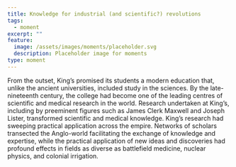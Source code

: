 ```yaml
---
title: Knowledge for industrial (and scientific?) revolutions
tags:
  - moment
excerpt: ""
feature:
  image: /assets/images/moments/placeholder.svg
  description: Placeholder image for moments
type: moment
---
```


From the outset, King’s promised its students a modern education that, unlike the ancient universities, included study in the sciences. By the late-nineteenth century, the college had become one of the leading centres of scientific and medical research in the world. Research undertaken at King’s, including by preeminent figures such as James Clerk Maxwell and Joseph Lister, transformed scientific and medical knowledge. King’s research had sweeping practical application across the empire. Networks of scholars transected the Anglo-world facilitating the exchange of knowledge and expertise, while the practical application of new ideas and discoveries had profound effects in fields as diverse as battlefield medicine, nuclear physics, and colonial irrigation.
